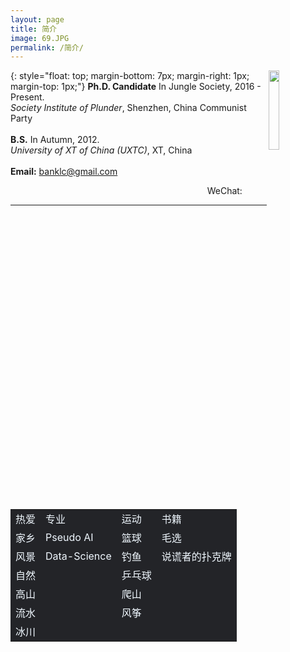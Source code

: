 ```yaml
---
layout: page
title: 简介
image: 69.JPG
permalink: /简介/
---
```


<img src="https://s3.ax1x.com/2020/12/23/rsXKYD.jpg" align="right" width="18%">{: style="float: top; margin-bottom: 7px; margin-right: 1px; margin-top: 1px;"}
**Ph.D. Candidate** In Jungle Society, 2016 - Present.<br>
*Society Institute of Plunder*, Shenzhen, China Communist Party <br><br>
**B.S.** In Autumn,  2012. <br>
*University of XT of China (UXTC)*, XT, China <br><br>
**Email:** banklc@gmail.com
<p align="right">WeChat: &nbsp;&nbsp;&nbsp;&nbsp;&nbsp;&nbsp;&nbsp;&nbsp;&nbsp;</p>
  
---
<div>
<table border=0 align=center style="color:aliceblue;">
    <tr><td bgcolor="#232428" style="border:none;">热爱</td><td bgcolor="#232428">专业</td><td bgcolor="#232428">运动</td><td bgcolor="#232428">书籍</td></tr>
    <tr><td bgcolor="#232428" style="border:none;">家乡</td><td bgcolor="#232428">Pseudo AI</td><td bgcolor="#232428">篮球</td><td bgcolor="#232428">毛选</td></tr>
    <tr><td bgcolor="#232428" style="border:none;">风景</td><td bgcolor="#232428">Data-Science</td><td bgcolor="#232428">钓鱼</td><td bgcolor="#232428">说谎者的扑克牌</td></tr>
    <tr><td bgcolor="#232428" style="border:none;">自然</td><td bgcolor="#232428"> </td><td bgcolor="#232428">乒乓球</td><td bgcolor="#232428"> </td></tr>
    <tr><td bgcolor="#232428" style="border:none;">高山</td><td bgcolor="#232428"> </td><td bgcolor="#232428">爬山</td><td bgcolor="#232428"> </td></tr>
    <tr><td bgcolor="#232428" style="border:none;">流水</td><td bgcolor="#232428"> </td><td bgcolor="#232428">风筝</td><td bgcolor="#232428"> </td></tr>
    <tr><td bgcolor="#232428" style="border:none;">冰川</td><td bgcolor="#232428"> </td><td bgcolor="#232428"> </td><td bgcolor="#232428"> </td></tr> 
</table>
</div>
